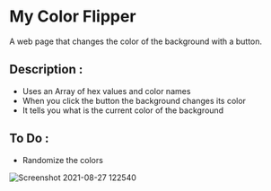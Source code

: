 # My Color Flipper

A web page that changes the color of the background with a button.

## Description :

- Uses an Array of hex values and color names
- When you click the button the background changes its color
- It tells you what is the current color of the background

## To Do :
- Randomize the colors

![Screenshot 2021-08-27 122540](https://user-images.githubusercontent.com/60389576/131151588-ba25faf7-c062-4470-a04b-0c11ee96ebb9.png)
